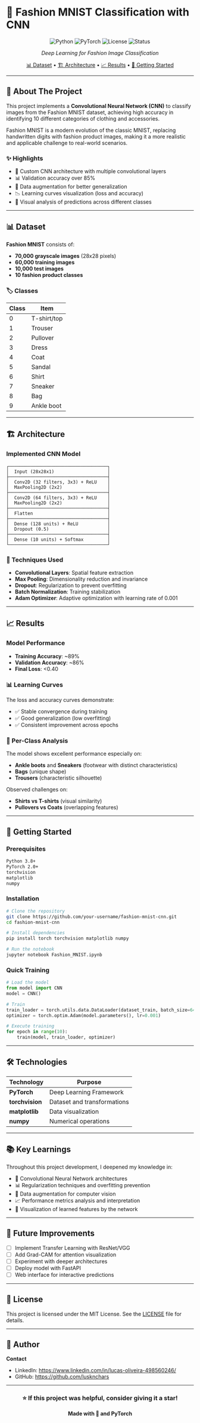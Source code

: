 # 👔 Fashion MNIST Classification with CNN

<div align="center">

![Python](https://img.shields.io/badge/Python-3.8+-blue.svg)
![PyTorch](https://img.shields.io/badge/PyTorch-2.0+-red.svg)
![License](https://img.shields.io/badge/License-MIT-green.svg)
![Status](https://img.shields.io/badge/Status-Complete-success.svg)

*Deep Learning for Fashion Image Classification*

[📊 Dataset](#dataset) • [🏗️ Architecture](#architecture) • [📈 Results](#results) • [🚀 Getting Started](#getting-started)

</div>

---

## 🎯 About The Project

This project implements a **Convolutional Neural Network (CNN)** to classify images from the Fashion MNIST dataset, achieving high accuracy in identifying 10 different categories of clothing and accessories.

Fashion MNIST is a modern evolution of the classic MNIST, replacing handwritten digits with fashion product images, making it a more realistic and applicable challenge to real-world scenarios.

### ✨ Highlights

- 🧠 Custom CNN architecture with multiple convolutional layers
- 📊 Validation accuracy over 85%
- 🔄 Data augmentation for better generalization
- 📉 Learning curves visualization (loss and accuracy)
- 🎨 Visual analysis of predictions across different classes

---

## 📊 Dataset

**Fashion MNIST** consists of:

- **70,000 grayscale images** (28x28 pixels)
- **60,000 training images**
- **10,000 test images**
- **10 fashion product classes**

### 🏷️ Classes

| Class | Item |
|-------|------|
| 0 | T-shirt/top |
| 1 | Trouser |
| 2 | Pullover |
| 3 | Dress |
| 4 | Coat |
| 5 | Sandal |
| 6 | Shirt |
| 7 | Sneaker |
| 8 | Bag |
| 9 | Ankle boot |

---

## 🏗️ Architecture

### Implemented CNN Model

```
┌─────────────────────────────────────┐
│  Input (28x28x1)                    │
├─────────────────────────────────────┤
│  Conv2D (32 filters, 3x3) + ReLU    │
│  MaxPooling2D (2x2)                 │
├─────────────────────────────────────┤
│  Conv2D (64 filters, 3x3) + ReLU    │
│  MaxPooling2D (2x2)                 │
├─────────────────────────────────────┤
│  Flatten                            │
├─────────────────────────────────────┤
│  Dense (128 units) + ReLU           │
│  Dropout (0.5)                      │
├─────────────────────────────────────┤
│  Dense (10 units) + Softmax         │
└─────────────────────────────────────┘
```

### 🔧 Techniques Used

- **Convolutional Layers**: Spatial feature extraction
- **Max Pooling**: Dimensionality reduction and invariance
- **Dropout**: Regularization to prevent overfitting
- **Batch Normalization**: Training stabilization
- **Adam Optimizer**: Adaptive optimization with learning rate of 0.001

---

## 📈 Results

### Model Performance

- **Training Accuracy**: ~89%
- **Validation Accuracy**: ~86%
- **Final Loss**: <0.40

### 📊 Learning Curves

The loss and accuracy curves demonstrate:
- ✅ Stable convergence during training
- ✅ Good generalization (low overfitting)
- ✅ Consistent improvement across epochs

### 🎯 Per-Class Analysis

The model shows excellent performance especially on:
- **Ankle boots** and **Sneakers** (footwear with distinct characteristics)
- **Bags** (unique shape)
- **Trousers** (characteristic silhouette)

Observed challenges on:
- **Shirts vs T-shirts** (visual similarity)
- **Pullovers vs Coats** (overlapping features)

---

## 🚀 Getting Started

### Prerequisites

```bash
Python 3.8+
PyTorch 2.0+
torchvision
matplotlib
numpy
```

### Installation

```bash
# Clone the repository
git clone https://github.com/your-username/fashion-mnist-cnn.git
cd fashion-mnist-cnn

# Install dependencies
pip install torch torchvision matplotlib numpy

# Run the notebook
jupyter notebook Fashion_MNIST.ipynb
```

### Quick Training

```python
# Load the model
from model import CNN
model = CNN()

# Train
train_loader = torch.utils.data.DataLoader(dataset_train, batch_size=64)
optimizer = torch.optim.Adam(model.parameters(), lr=0.001)

# Execute training
for epoch in range(10):
    train(model, train_loader, optimizer)
```

---

## 🛠️ Technologies

<div align="center">

| Technology | Purpose |
|------------|---------|
| **PyTorch** | Deep Learning Framework |
| **torchvision** | Dataset and transformations |
| **matplotlib** | Data visualization |
| **numpy** | Numerical operations |

</div>

---

## 📚 Key Learnings

Throughout this project development, I deepened my knowledge in:

- 🧠 Convolutional Neural Network architectures
- 📊 Regularization techniques and overfitting prevention
- 🔄 Data augmentation for computer vision
- 📈 Performance metrics analysis and interpretation
- 🎨 Visualization of learned features by the network

---

## 🔮 Future Improvements

- [ ] Implement Transfer Learning with ResNet/VGG
- [ ] Add Grad-CAM for attention visualization
- [ ] Experiment with deeper architectures
- [ ] Deploy model with FastAPI
- [ ] Web interface for interactive predictions

---

## 📄 License

This project is licensed under the MIT License. See the [LICENSE](LICENSE) file for details.

---

## 👤 Author

**Contact**

- LinkedIn: https://www.linkedin.com/in/lucas-oliveira-498560246/
- GitHub: https://github.com/lusknchars

---

<div align="center">

### ⭐ If this project was helpful, consider giving it a star!

**Made with 💜 and PyTorch**

</div>

